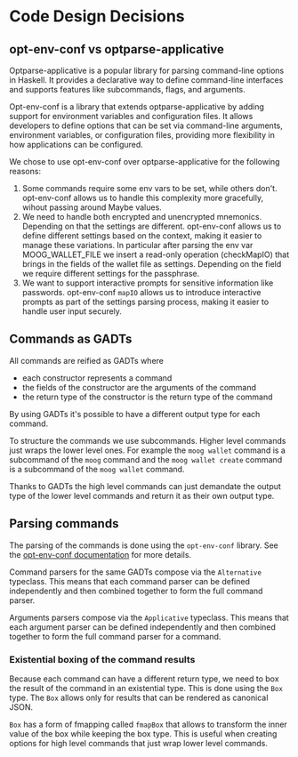 # Code Design Decisions

##  opt-env-conf vs optparse-applicative

Optparse-applicative is a popular library for parsing command-line options in Haskell. It provides a declarative way to define command-line interfaces and supports features like subcommands, flags, and arguments.

Opt-env-conf is a library that extends optparse-applicative by adding support for environment variables and configuration files. It allows developers to define options that can be set via command-line arguments, environment variables, or configuration files, providing more flexibility in how applications can be configured.

We chose to use opt-env-conf over optparse-applicative for the following reasons:
1. Some commands require some env vars to be set, while others don't. opt-env-conf allows us to handle this complexity more gracefully, wihout passing around Maybe values.
2. We need to handle both encrypted and unencrypted mnemonics. Depending on that the settings are different. opt-env-conf allows us to define different settings based on the context, making it easier to manage these variations. In particular after parsing the env var MOOG_WALLET_FILE we insert a read-only operation (checkMapIO) that brings in the fields of the wallet file as settings. Depending on the field we require different settings for the passphrase.
3. We want to support interactive prompts for sensitive information like passwords. opt-env-conf `mapIO` allows us to introduce interactive prompts as part of the settings parsing process, making it easier to handle user input securely.


## Commands as GADTs

All commands are reified as GADTs where
- each constructor represents a command
- the fields of the constructor are the arguments of the command
- the return type of the constructor is the return type of the command

By using GADTs it's possible to have a different output type for each command.

To structure the commands we use subcommands. Higher level commands just wraps the lower level ones. For example the `moog wallet` command is a subcommand of the `moog` command and the `moog wallet create` command is a subcommand of the `moog wallet` command.

Thanks to GADTs the high level commands can just demandate the output type of the lower level commands and return it as their own output type.

## Parsing commands

The parsing of the commands is done using the `opt-env-conf` library. See the [opt-env-conf documentation](https://hackage.haskell.org/package/opt-env-conf) for more details.

Command parsers for the same GADTs compose via the `Alternative` typeclass. This means that each command parser can be defined independently and then combined together to form the full command parser.

Arguments parsers compose via the `Applicative` typeclass. This means that each argument parser can be defined independently and then combined together to form the full command parser for a command.

### Existential boxing of the command results

Because each command can have a different return type, we need to box the result of the command in an existential type. This is done using the `Box` type. The `Box` allows only for results that can be rendered as canonical JSON.

`Box` has a form of fmapping called `fmapBox` that allows to transform the inner value of the box while keeping the box type. This is useful when creating options for high level commands that just wrap lower level commands.
